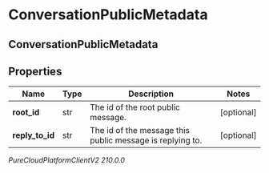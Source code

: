 # ConversationPublicMetadata

## ConversationPublicMetadata

## Properties

|Name | Type | Description | Notes|
|------------ | ------------- | ------------- | -------------|
| **root_id** | str | The id of the root public message. | [optional] |
| **reply_to_id** | str | The id of the message this public message is replying to. | [optional] |



_PureCloudPlatformClientV2 210.0.0_
